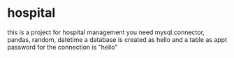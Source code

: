 # hospital
this is a project for hospital management
you need mysql.connector, pandas, random, datetime 
a database is created as hello and a table as appt
password for the connection is "hello"

